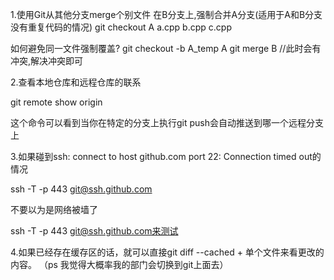 1.使用Git从其他分支merge个别文件
在B分支上,强制合并A分支(适用于A和B分支没有重复代码的情况)
git checkout A a.cpp b.cpp c.cpp

如何避免同一文件强制覆盖?
git checkout -b A_temp A
git merge B //此时会有冲突,解决冲突即可

2.查看本地仓库和远程仓库的联系

git remote show origin

这个命令可以看到当你在特定的分支上执行git push会自动推送到哪一个远程分支上

3.如果碰到ssh: connect to host github.com port 22: Connection timed out的情况

ssh -T -p 443 git@ssh.github.com

不要以为是网络被墙了

ssh -T -p 443 git@ssh.github.com来测试

4.如果已经存在缓存区的话，就可以直接git diff --cached + 单个文件来看更改的内容。 （ps 我觉得大概率我的部门会切换到git上面去）
